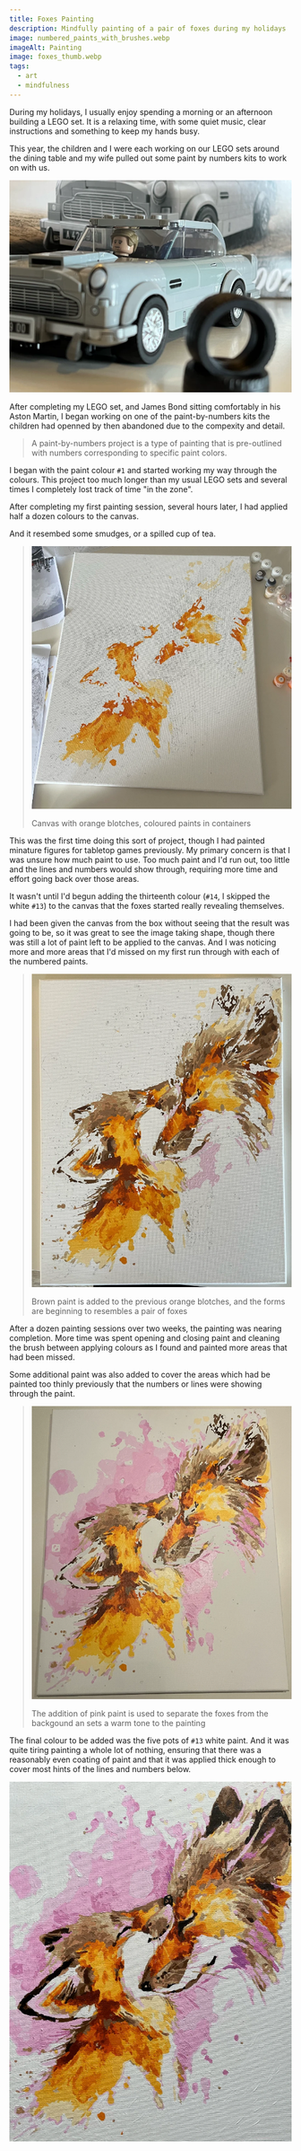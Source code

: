 ```yaml
---
title: Foxes Painting
description: Mindfully painting of a pair of foxes during my holidays
image: numbered_paints_with_brushes.webp
imageAlt: Painting
image: foxes_thumb.webp
tags:
  - art
  - mindfulness
---
```


During my holidays, I usually enjoy spending a morning or an afternoon building a LEGO set. It is a relaxing time, with some quiet music, clear instructions and something to keep my hands busy.

This year, the children and I were each working on our LEGO sets around the dining table and my wife pulled out some paint by numbers kits to work on with us.

![LEGO James Bond in his Aston Martin](LEGO_007.webp "Minifig James Bond sitting comfortably in his LEGO Aston Martin")

After completing my LEGO set, and James Bond sitting comfortably in his Aston Martin, I began working on one of the paint-by-numbers kits the children had openned by then abandoned due to the compexity and detail.

> A paint-by-numbers project is a type of painting that is pre-outlined with numbers corresponding to specific paint colors.

I began with the paint colour `#1` and started working my way through the colours. This project too much longer than my usual LEGO sets and several times I completely lost track of time "in the zone".

After completing my first painting session, several hours later, I had applied half a dozen colours to the canvas.

And it resembed some smudges, or a spilled cup of tea.

> ![Painting progress](foxes_progress_0.webp "Canvas with orange blotches, coloured paints in containers")
>
> Canvas with orange blotches, coloured paints in containers

This was the first time doing this sort of project, though I had painted minature figures for tabletop games previously. My primary concern is that I was unsure how much paint to use. Too much paint and I'd run out, too little and the lines and numbers would show through, requiring more time and effort going back over those areas.

It wasn't until I'd begun adding the thirteenth colour (`#14`, I skipped the white `#13`) to the canvas that the foxes started really revealing themselves.

I had been given the canvas from the box without seeing that the result was going to be, so it was great to see the image taking shape, though there was still a lot of paint left to be applied to the canvas. And I was noticing more and more areas that I'd missed on my first run through with each of the numbered paints.

> ![Painting progress](foxes_progress_1.webp "Brown paint is added to the previous orange blotches, and the forms are beginning to resembles a pair of foxes")
>
> Brown paint is added to the previous orange blotches, and the forms are beginning to resembles a pair of foxes

After a dozen painting sessions over two weeks, the painting was nearing completion. More time was spent opening and closing paint and cleaning the brush between applying colours as I found and painted more areas that had been missed.

Some additional paint was also added to cover the areas which had be painted too thinly previously that the numbers or lines were showing through the paint.

> ![Painting progress](foxes_progress_2.webp "The addition of pink paint is used to separate the foxes from the backgound an sets a warm tone to the painting")
>
> The addition of pink paint is used to separate the foxes from the backgound an sets a warm tone to the painting

The final colour to be added was the five pots of `#13` white paint. And it was quite tiring painting a whole lot of nothing, ensuring that there was a reasonably even coating of paint and that it was applied thick enough to cover most hints of the lines and numbers below.

![Foxes painting](foxes.webp "Finished painting showing two foxes nuzzling")